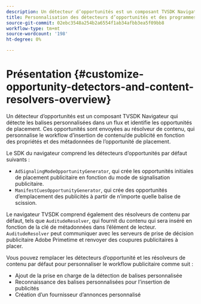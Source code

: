 ```yaml
---
description: Un détecteur d’opportunités est un composant TVSDK Navigateur qui détecte les balises personnalisées dans un flux et identifie les opportunités de placement. Ces opportunités sont envoyées au résolveur de contenu, qui personnalise le workflow d’insertion de contenu/de publicité en fonction des propriétés et des métadonnées de l’opportunité de placement.
title: Personnalisation des détecteurs d’opportunités et des programmes de résolution de contenu
source-git-commit: 02ebc3548a254b2a6554f1ab34afbb3ea5f09bb8
workflow-type: tm+mt
source-wordcount: '198'
ht-degree: 0%

---
```


# Présentation {#customize-opportunity-detectors-and-content-resolvers-overview}

Un détecteur d’opportunités est un composant TVSDK Navigateur qui détecte les balises personnalisées dans un flux et identifie les opportunités de placement. Ces opportunités sont envoyées au résolveur de contenu, qui personnalise le workflow d’insertion de contenu/de publicité en fonction des propriétés et des métadonnées de l’opportunité de placement.

Le SDK du navigateur comprend les détecteurs d’opportunités par défaut suivants :

* `AdSignalingModeOpportunityGenerator`, qui crée les opportunités initiales de placement publicitaire en fonction du mode de signalisation publicitaire.
* `ManifestCuesOpportunityGenerator`, qui crée des opportunités d’emplacement des publicités à partir de n’importe quelle balise de scission.

Le navigateur TVSDK comprend également des résolveurs de contenu par défaut, tels que `AuditudeResolver`, qui fournit du contenu qui sera inséré en fonction de la clé de métadonnées dans l’élément de lecteur. `AuditudeResolver` peut communiquer avec les serveurs de prise de décision publicitaire Adobe Primetime et renvoyer des coupures publicitaires à placer.

Vous pouvez remplacer les détecteurs d’opportunité et les résolveurs de contenu par défaut pour personnaliser le workflow publicitaire comme suit :

* Ajout de la prise en charge de la détection de balises personnalisée
* Reconnaissance des balises personnalisées pour l’insertion de publicités
* Création d’un fournisseur d’annonces personnalisé
